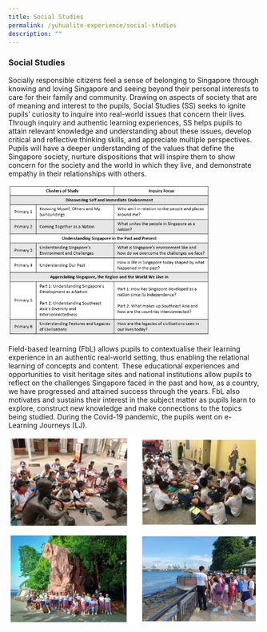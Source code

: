 ```yaml
---
title: Social Studies
permalink: /yuhualite-experience/social-studies
description: ""
---
```

### Social Studies

Socially responsible citizens feel a sense of belonging to Singapore through knowing and loving Singapore and seeing beyond their personal interests to care for their family and community. Drawing on aspects of society that are of meaning and interest to the pupils, Social Studies (SS) seeks to ignite pupils’ curiosity to inquire into real-world issues that concern their lives. Through inquiry and authentic learning experiences, SS helps pupils to attain relevant knowledge and understanding about these issues, develop critical and reflective thinking skills, and appreciate multiple perspectives. Pupils will have a deeper understanding of the values that define the Singapore society, nurture dispositions that will inspire them to show concern for the society and the world in which they live, and demonstrate empathy in their relationships with others.

<img src="/images/ss1.png" 
     style="width:80%">

Field-based learning (FbL) allows pupils to contextualise their learning experience in an authentic real-world setting, thus enabling the relational learning of concepts and content. These educational experiences and opportunities to visit heritage sites and national institutions allow pupils to reflect on the challenges Singapore faced in the past and how, as a country, we have progressed and attained success through the years. FbL also motivates and sustains their interest in the subject matter as pupils learn to explore, construct new knowledge and make connections to the topics being studied. During the Covid-19 pandemic, the pupils went on e-Learning Journeys (LJ).

![](/images/ss2.png)